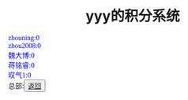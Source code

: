 <html>
<head>
	<title>积分系统</title>
	    <style type="text/css">
		<!--
			.blue{color:#0000FF}
			.purple{color: #FF00FF}
			.宋体{font-family:"宋体"}
		-->
        </style>
</head>
<body>
		<h1><center>yyy的积分系统</center></h1>
		<div class="宋体 blue">
			zhouning:0<br>
			zhou2008:0<br>
			魏大博:0<br>
			蒋铭睿:0<br>
			叹气1:0
		</div>
		<div>总部:<button title="back"><a href="https://zhouningyuan1234.github.io/yyytuandui/">返回</a></button></div>
</body>
</html>
